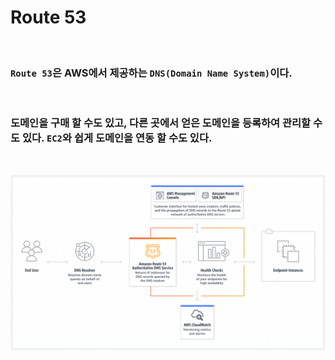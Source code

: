 # **Route 53**

<br>

### `Route 53`은 AWS에서 제공하는 `DNS(Domain Name System)`이다.

<br>

### 도메인을 구매 할 수도 있고, 다른 곳에서 얻은 도메인을 등록하여 관리할 수도 있다. `EC2`와 쉽게 도메인을 연동 할 수도 있다.

<br>

![image](../../Image/Cloud-AWS-Route%2053.png)


